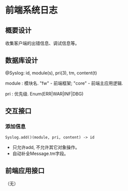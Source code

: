 # 前端系统日志

## 概要设计

收集客户端的出错信息、调试信息等。

## 数据库设计

@Syslog: id, module(s), pri(3), tm, content(t)

module
: 模块名. "fw" - 前端框架; "core" - 前端主应用逻辑.

pri
: 优先级. Enum(ERR|WAR|INF|DBG)


## 交互接口

### 添加信息

	Syslog.add()(module, pri, content) -> id

- 只允许add, 不允许其它对象操作。
- 自动补全Message.tm字段。

## 前端应用接口

（无）
